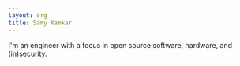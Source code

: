 ```yaml
---
layout: org
title: Samy Kamkar
---
```

I'm an engineer with a focus in open source software, hardware, and (in)security.
